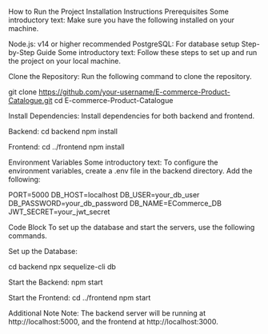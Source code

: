 How to Run the Project
Installation Instructions
Prerequisites
Some introductory text: Make sure you have the following installed on your machine.

Node.js: v14 or higher recommended
PostgreSQL: For database setup
Step-by-Step Guide
Some introductory text: Follow these steps to set up and run the project on your local machine.

Clone the Repository: Run the following command to clone the repository.

git clone https://github.com/your-username/E-commerce-Product-Catalogue.git
cd E-commerce-Product-Catalogue

Install Dependencies: Install dependencies for both backend and frontend.

Backend:
cd backend
npm install

Frontend:
cd ../frontend
npm install

Environment Variables
Some introductory text: To configure the environment variables, create a .env file in the backend directory. Add the following:

PORT=5000
DB_HOST=localhost
DB_USER=your_db_user
DB_PASSWORD=your_db_password
DB_NAME=ECommerce_DB
JWT_SECRET=your_jwt_secret

Code Block
To set up the database and start the servers, use the following commands.

Set up the Database:

cd backend
npx sequelize-cli db

Start the Backend:
npm start

Start the Frontend:
cd ../frontend
npm start

Additional Note
Note: The backend server will be running at http://localhost:5000, and the frontend at http://localhost:3000.
